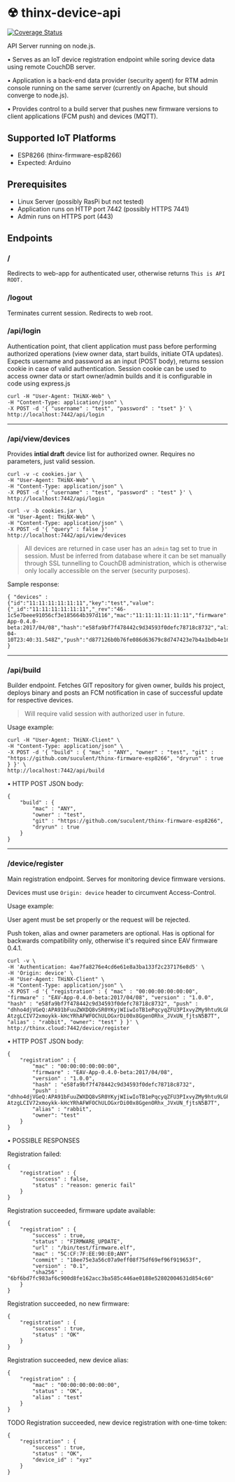# ☢ thinx-device-api

[![Coverage Status](https://coveralls.io/repos/github/suculent/thinx-firmware-esp8266/badge.svg?branch=master)](https://coveralls.io/github/suculent/thinx-firmware-esp8266?branch=master)

API Server running on node.js.

• Serves as an IoT device registration endpoint while soring device data using remote CouchDB server.

• Application is a back-end data provider (security agent) for RTM admin console running on the same server (currently on Apache, but should converge to node.js).

• Provides control to a build server that pushes new firmware versions to client applications (FCM push) and devices (MQTT).

## Supported IoT Platforms

* ESP8266 (thinx-firmware-esp8266)
* Expected: Arduino

## Prerequisites

* Linux Server (possibly RasPi but not tested)
* Application runs on HTTP port 7442 (possibly HTTPS 7441)
* Admin runs on HTTPS port (443)

## Endpoints

### /

Redirects to web-app for authenticated user, otherwise returns `This is API ROOT.`


### /logout

Terminates current session. Redirects to web root.


### /api/login

Authentication point, that client application must pass before performing authorized operations (view owner data, start builds, initiate OTA updates).
Expects username and password as an input (POST body), returns session cookie in case of valid authentication.
Session cookie can be used to access owner data or start owner/admin builds and it is configurable in code using express.js

```
curl -H "User-Agent: THiNX-Web" \
-H "Content-Type: application/json" \
-X POST -d '{ "username" : "test", "password" : "tset" }' \
http://localhost:7442/api/login
```
---

### /api/view/devices

Provides **intial draft** device list for authorized owner. Requires no parameters, just valid session.

```
curl -v -c cookies.jar \
-H "User-Agent: THiNX-Web" \
-H "Content-Type: application/json" \
-X POST -d '{ "username" : "test", "password" : "test" }' \
http://localhost:7442/api/login

curl -v -b cookies.jar \
-H "User-Agent: THiNX-Web" \
-H "Content-Type: application/json" \
-X POST -d '{ "query" : false }' http://localhost:7442/api/view/devices
```

> All devices are returned in case user has an `admin` tag set to true in session. Must be inferred from database where it can be set manually through SSL tunnelling to CouchDB administration, which is otherwise only locally accessible on the server (security purposes).

Sample response:

```
{ "devices" :
{"id":"11:11:11:11:11:11","key":"test","value":{"_id":"11:11:11:11:11:11","_rev":"46-1c5e7beee91056cf3e185664b397d116","mac":"11:11:11:11:11:11","firmware":"EAV-App-0.4.0-beta:2017/04/08","hash":"e58fa9bf7f478442c9d34593f0defc78718c8732","alias":"rabbit","lastupdate":"2017-04-10T23:40:31.548Z","push":"d877126b0b76fe086d63679c8d747423e7b4a1bdb4e1679e59216732b7060f03","owner":"test"}}
}

```

---

### /api/build

Builder endpoint. Fetches GIT repository for given owner, builds his project, deploys binary and posts an FCM notification in case of successful update for respective devices.

> Will require valid session with authorized user in future.

Usage example:

```
curl -H "User-Agent: THiNX-Client" \
-H "Content-Type: application/json" \
-X POST -d '{ "build" : { "mac" : "ANY", "owner" : "test", "git" : "https://github.com/suculent/thinx-firmware-esp8266", "dryrun" : true } }' \
http://localhost:7442/api/build
```

• HTTP POST JSON body:

    {
        "build" : {
            "mac" : "ANY",
            "owner" : "test",
            "git" : "https://github.com/suculent/thinx-firmware-esp8266",
            "dryrun" : true
        }
    }

---

### /device/register

Main registration endpoint. Serves for monitoring device firmware versions.

Devices must use `Origin: device` header to circumvent Access-Control.

Usage example:

User agent must be set properly or the request will be rejected.

Push token, alias and owner parameters are optional. Has is optional for backwards compatibility only, otherwise it's required since EAV firmware 0.4.1.

```
curl -v \
-H 'Authentication: 4ae7fa8276e4cd6e61e8a3ba133f2c237176e8d5' \
-H 'Origin: device' \
-H "User-Agent: THiNX-Client" \
-H "Content-Type: application/json" \
-X POST -d '{ "registration" : { "mac" : "00:00:00:00:00:00", "firmware" : "EAV-App-0.4.0-beta:2017/04/08", "version" : "1.0.0", "hash" : "e58fa9bf7f478442c9d34593f0defc78718c8732", "push" : "dhho4djVGeQ:APA91bFuuZWXDQ8vSR0YKyjWIiwIoTB1ePqcyqZFU3PIxvyZMy9htu9LGPmimfzdrliRfAdci-AtzgLCIV72xmoykk-kHcYRhAFWFOChULOGxrDi00x8GgenORhx_JVxUN_fjtsN5B7T", "alias" : "rabbit", "owner": "test" } }' \
http://thinx.cloud:7442/device/register
```

• HTTP POST JSON body:

    {
        "registration" : {
            "mac" : "00:00:00:00:00:00",
            "firmware" : "EAV-App-0.4.0-beta:2017/04/08",
            "version" : "1.0.0",
            "hash" : "e58fa9bf7f478442c9d34593f0defc78718c8732",
            "push" : "dhho4djVGeQ:APA91bFuuZWXDQ8vSR0YKyjWIiwIoTB1ePqcyqZFU3PIxvyZMy9htu9LGPmimfzdrliRfAdci-AtzgLCIV72xmoykk-kHcYRhAFWFOChULOGxrDi00x8GgenORhx_JVxUN_fjtsN5B7T",
            "alias" : "rabbit",
            "owner": "test"
        }
    }

• POSSIBLE RESPONSES

Registration failed:

    {
        "registration" : {
            "success" : false,
            "status" : "reason: generic fail"
        }
    }

Registration succeeded, firmware update available:

    {
        "registration" : {
            "success" : true,
            "status" : "FIRMWARE_UPDATE",            
            "url" : "/bin/test/firmware.elf",
            "mac" : "5C:CF:7F:EE:90:E0;ANY",
            "commit" : "18ee75e3a56c07a9eff08f75df69ef96f919653f",
            "version" : "0.1",
            "sha256" : "6bf6bd7fc983af6c900d8fe162acc3ba585c446ae0188e52802004631d854c60"
        }
    }


Registration succeeded, no new firmware:

    {
        "registration" : {
            "success" : true,
            "status" : "OK"
        }
    }

Registration succeeded, new device alias:

    {
        "registration" : {
            "mac" : "00:00:00:00:00:00",
            "status" : "OK",
            "alias" : "test"
        }
    }


TODO Registration succeeded, new device registration with one-time token:

    {
        "registration" : {
            "success" : true,
            "status" : "OK",
            "device_id" : "xyz"
        }
    }
